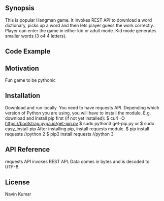 ## Synopsis

This is popular Hangman game. It invokes REST API to download a word dictionary, picks up a word and then lets player guess the work correctly.
Player can enter the game in either kid or adult mode. Kid mode generates smaller words (3 o4 4 letters).

## Code Example


## Motivation

Fun game to be pythonic

## Installation
Download and run locally. You need to have requests API. Depending which version of Python you are using, you will have to install the module.
E.g. download and install pip first (if not yet installed):
$ curl -O https://bootstrap.pypa.io/get-pip.py
$ sudo python3 get-pip.py
or
$ sudo easy_install pip
After installing pip, install requests module.
$ pip install requests //python 2
$ pip3 install requests //python 3



## API Reference

requests API invokes REST API. Data comes in bytes and is decoded to UTF-8.


## License
Navin Kumar